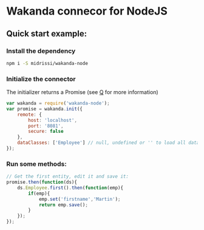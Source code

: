 # Wakanda connecor for NodeJS
## Quick start example:
### Install the dependency
```sh
npm i -S midrissi/wakanda-node
```
### Initialize the connector
The initializer returns a Promise (see [Q](https://github.com/kriskowal/q) for more information)
```js
var wakanda = require('wakanda-node');
var promise = wakanda.init({
	remote: {
		host: 'localhost',
		port: '8081',
		secure: false
	},
	dataClasses: ['Employee'] // null, undefined or '' to load all dataclasses
});
```

### Run some methods:
```js
// Get the first entity, edit it and save it:
promise.then(function(ds){
    ds.Employee.first().then(function(emp){
        if(emp){
            emp.set('firstname','Martin');
            return emp.save();
        }
    });
});
```
